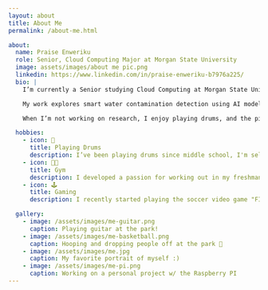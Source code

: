 ```yaml
---
layout: about
title: About Me
permalink: /about-me.html

about:
  name: Praise Enweriku
  role: Senior, Cloud Computing Major at Morgan State University
  image: assets/images/about me pic.png
  linkedin: https://www.linkedin.com/in/praise-enweriku-b7976a225/
  bio: |
    I’m currently a Senior studying Cloud Computing at Morgan State University in Baltimore, Maryland. I expect to graduate in 2025.

    My work explores smart water contamination detection using AI model 

    When I’m not working on research, I enjoy playing drums, and the piano. I also love to go to the gym because I can just put on my headphones and be in my own head space for about 2 hrs which is therapeutic for me!

  hobbies:
    - icon: 🥁
      title: Playing Drums
      description: I’ve been playing drums since middle school, I'm self taught and alo play by ear.
    - icon: 💪🏾
      title: Gym
      description: I developed a passion for working out in my freshman year of college when i struggled with body dysmorphia. But it later soon developed into love for the art.
    - icon: 🕹️
      title: Gaming
      description: I recently started playing the soccer video game "FIFA". 

  gallery:
    - image: /assets/images/me-guitar.png
      caption: Playing guitar at the park!
    - image: /assets/images/me-basketball.png
      caption: Hooping and dropping people off at the park 🏀
    - image: /assets/images/me.jpg
      caption: My favorite portrait of myself :)
    - image: /assets/images/me-pi.png
      caption: Working on a personal project w/ the Raspberry PI
---
```

